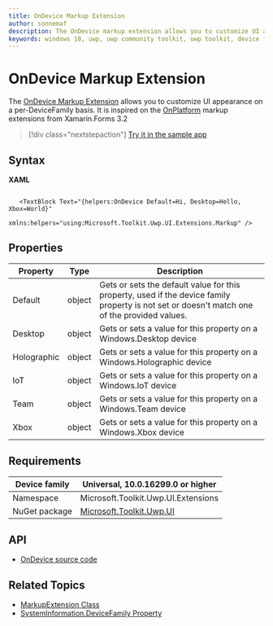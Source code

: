 ```yaml
---
title: OnDevice Markup Extension
author: sonnemaf
description: The OnDevice markup extension allows you to customize UI appearance on a per-DeviceFamily basis.
keywords: windows 10, uwp, uwp community toolkit, uwp toolkit, device family, markup extension, XAML, markup 
---
```


# OnDevice Markup Extension

The [OnDevice Markup Extension](https://docs.microsoft.com/en-us/dotnet/api/microsoft.toolkit.uwp.ui.extensions.ondevice) allows you to customize UI appearance on a per-DeviceFamily basis. It is inspired on the [OnPlatform](https://github.com/xamarin/Xamarin.Forms/issues/2608) markup extensions from Xamarin.Forms 3.2

> [!div class="nextstepaction"]
> [Try it in the sample app](uwpct://Extensions?sample=OnDevice)

## Syntax

**XAML**

```xaml

   <TextBlock Text="{helpers:OnDevice Default=Hi, Desktop=Hello, Xbox=World}"
              xmlns:helpers="using:Microsoft.Toolkit.Uwp.UI.Extensions.Markup" />

```

## Properties

| Property | Type | Description |
| -- | -- | -- |
| Default | object | Gets or sets the default value for this property, used if the device family property is not set or doesn't match one of the provided values.
| Desktop | object | Gets or sets a value for this property on a Windows.Desktop device
| Holographic | object | Gets or sets a value for this property on a Windows.Holographic device
| IoT | object | Gets or sets a value for this property on a Windows.IoT device
| Team | object | Gets or sets a value for this property on a Windows.Team device
| Xbox | object | Gets or sets a value for this property on a Windows.Xbox device

## Requirements

| Device family | Universal, 10.0.16299.0 or higher   |
| -- | -- |
| Namespace | Microsoft.Toolkit.Uwp.UI.Extensions |
| NuGet package | [Microsoft.Toolkit.Uwp.UI](https://www.nuget.org/packages/Microsoft.Toolkit.Uwp.UI/) |

## API

* [OnDevice source code](https://github.com/Microsoft/WindowsCommunityToolkit//blob/master/Microsoft.Toolkit.Uwp.UI/Extensions/Markup/OnDevice.cs)

## Related Topics

* [MarkupExtension Class](https://docs.microsoft.com/en-us/uwp/api/windows.ui.xaml.markup.markupextension)
* [SystemInformation.DeviceFamily Property](https://docs.microsoft.com/en-us/dotnet/api/microsoft.toolkit.uwp.helpers.systeminformation.devicefamily)
